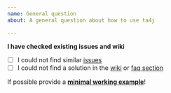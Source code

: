 ```yaml
---
name: General question
about: A general question about how to use ta4j

---
```


**I have checked existing issues and wiki**
- [ ] I could not find similar [issues](https://github.com/ta4j/ta4j/issues?utf8=%E2%9C%93&q=)
- [ ] I could not find a solution in the [wiki](https://ta4j.github.io/ta4j-wiki/) or [faq section](https://ta4j.github.io/ta4j-wiki/FAQ.html)

If possible provide a **[minimal working example](https://stackoverflow.com/help/mcve)**!
